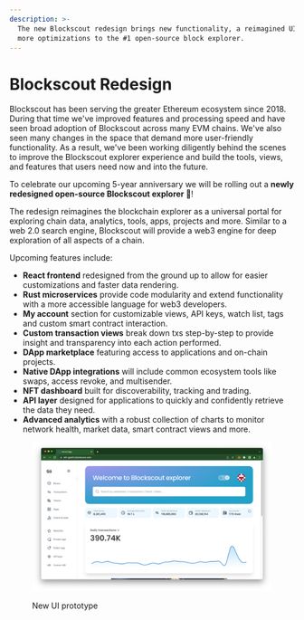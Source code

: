 ```yaml
---
description: >-
  The new Blockscout redesign brings new functionality, a reimagined UI and many
  more optimizations to the #1 open-source block explorer.
---
```


# Blockscout Redesign

Blockscout has been serving the greater Ethereum ecosystem since 2018. During that time we've improved features and processing speed and have seen broad adoption of Blockscout across many EVM chains. We've also seen many changes in the space that demand more user-friendly functionality. As a result, we've been working diligently behind the scenes to improve the Blockscout explorer experience and build the tools, views, and features that users need now and into the future.

To celebrate our upcoming 5-year anniversary we will be rolling out a **newly redesigned open-source Blockscout explorer  🎉**!&#x20;

The redesign reimagines the blockchain explorer as a universal portal for exploring chain data, analytics, tools, apps, projects and more. Similar to a web 2.0 search engine, Blockscout will provide a web3 engine for deep exploration of all aspects of a chain.&#x20;

Upcoming features include:

* **React frontend** redesigned from the ground up to allow for easier customizations and faster data rendering.
* **Rust microservices** provide code modularity and extend functionality with a more accessible language for web3 developers.&#x20;
* **My account** section for customizable views, API keys, watch list, tags and custom smart contract interaction.
* **Custom transaction views** break down txs step-by-step to provide insight and transparency into each action performed.
* **DApp marketplace** featuring access to applications and on-chain projects.
* **Native DApp integrations** will include common ecosystem tools like swaps, access revoke, and multisender.
* **NFT dashboard** built for discoverability, tracking and trading.
* **API layer** designed for applications to quickly and confidently retrieve the data they need.
* **Advanced analytics** with a robust collection of charts to monitor network health, market data, smart contract views and more.

<figure><img src="../../.gitbook/assets/new-ui.png" alt=""><figcaption><p>New UI prototype</p></figcaption></figure>



